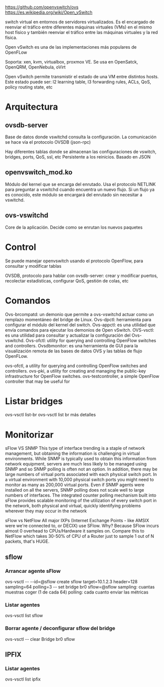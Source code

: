 https://github.com/openvswitch/ovs
https://es.wikipedia.org/wiki/Open_vSwitch

switch virtual en entornos de servidores virtualizados. Es el encargado de reenviar el tráfico entre diferentes máquinas virtuales (VMs) en el mismo host físico y también reenviar el tráfico entre las máquinas virtuales y la red física.

Open vSwitch es una de las implementaciones más populares de OpenFLow

Soporta: xen, kvm, virtualbox, proxmox VE.
Se usa en OpenSatck, OpenQRM, OpenNebula, oVirt

Open vSwitch permite transmistir el estado de una VM entre distintos hosts. Este estado puede ser: l2 learning table, l3 forwarding rules, ACLs, QoS, policy routing state, etc



# Arquitectura

## ovsdb-server
Base de datos donde vswitchd consulta la configuración. La comunicación se hace vía el protocolo OVSDB (json-rpc)

Hay diferentes tablas donde se almacenan las configuraciones de vswitch, bridges, ports, QoS, ssl, etc
Persistente a los reinicios. Basado en JSON

## openvswitch_mod.ko
Módulo del kernel que se encarga del enrutado. Usa el protocolo NETLINK para preguntar a vswitchd cuando encuentra un nuevo flujo.
Si un flujo ya es conocido, este módulo se encargará del enrutado sin necesitar a vswitchd.

## ovs-vswitchd
Core de la aplicación. Decide como se enrutan los nuevos paquetes


# Control
Se puede manejar openvswitch usando el protocolo OpenFlow, para consultar y modificar tablas

OVSDB, protocolo para hablar con ovsdb-server: crear y modificar puertos, recolectar estadísticas, configurar QoS, gestión de colas, etc


# Comandos
Ovs-brcompatd: un demonio que permite a ovs-vswitchd actuar como un remplazo momentáneo del bridge de Linux.
Ovs-dpctl: herramienta para configurar el módulo del kernel del switch.
Ovs-appctl: es una utilidad que envía comandos para ejecutar los demonios de Open vSwitch.
OVS-vsctl: es una utilidad para consultar y actualizar la configuración del Ovs-vswitchd.
Ovs-ofctl: utility for querying and controlling OpenFlow switches and controllers.
Ovsdbmonitor: es una herramienta de GUI para la visualización remota de las bases de datos OVS y las tablas de flujo OpenFLow.

ovs-ofctl, a utility for querying and controlling OpenFlow switches and controllers.
ovs-pki, a utility for creating and managing the public-key infrastructure for OpenFlow switches.
ovs-testcontroller, a simple OpenFlow controller that may be useful for



# Listar bridges
ovs-vsctl list-br
ovs-vsctl list br
  más detalles


# Monitorizar

sFlow VS SNMP
This type of interface trending is a staple of network management, but obtaining the information is challenging in virtual environments. While SNMP is typically used to obtain this information from network equipment, servers are much less likely to be managed using SNMP and so SNMP polling is often not an option. In addition, there may be large numbers of virtual ports associated with each physical switch port. In a virtual environment with 10,000 physical switch ports you might need to monitor as many as 200,000 virtual ports. Even if SNMP agents were installed on all the servers, SNMP polling does not scale well to large numbers of interfaces. The integrated counter polling mechanism built into sFlow provides scalable monitoring of the utilization of every switch port in the network, both physical and virtual, quickly identifying problems wherever they may occur in the network


sFlow vs NetFlow
All major IXPs (Internet Exchange Points - like AMSIX were we're connected to, or DECIX) use SFlow. Why? Because SFlow incurs almost 0 overhead to CPUs/Hardware it samples on. Compare this to NetFlow which takes 30-50% of CPU of a Router just to sample 1 out of N packets, that's HUGE.


## sflow

### Arrancar agente sFlow
ovs-vsctl -- --id=@sflow create sflow target=10.1.2.3 header=128 sampling=64 polling=3 -- set bridge br0 sflow=@sflow 
  sampling: cuantas muestras coger (1 de cada 64)
  polling: cada cuanto enviar las métricas

### Listar agentes
ovs-vsctl list sflow

### Borrar agente / deconfigurar sflow del bridge
ovs-vsctl -- clear Bridge br0 sflow



## IPFIX

### Listar agentes
ovs-vsctl list ipfix

